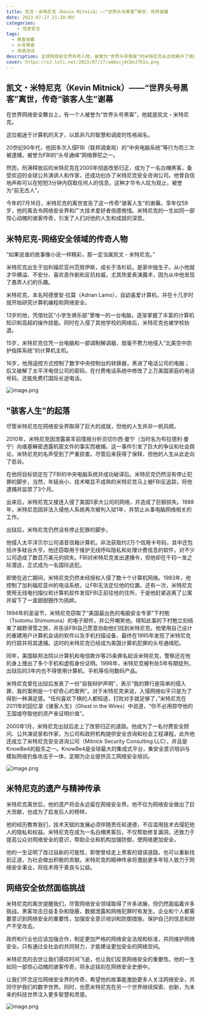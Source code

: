 ```yaml
---
title: 凯文・米特尼克（Kevin Mitnick）——“世界头号黑客”离世，传奇谢幕
date: 2023-07-27 21:20:00）
categories:
    - 信息安全
tags:
  - 黑客谢幕
  - 头号黑客
  - 渗透测试
description: 全球网络安全界传奇人物，被誉为"世界头号黑客"的米特尼克永远地离开了我们。他的离世引发了广泛的哀悼和反思，标志着一个骇客时代的终结。让我们一同回顾这位网络安全领域的巨星的传奇"骇客人生"。
cover: https://s2.loli.net/2023/07/27/aA8zcj6CDmJ7KIu.png
---
```


## 凯文・米特尼克（Kevin Mitnick）——“世界头号黑客”离世，传奇“骇客人生”谢幕

在世界网络安全舞台上，有一个人被誉为“世界头号黑客”，他就是凯文・米特尼克。

这位痴迷于计算机的天才，以其非凡的智慧和调皮的性格闻名。

20世纪90年代，他因多次入侵FBI（联邦调查局）的“中央电脑系统”等行为而三次被逮捕，被誉为FBI的“头号通缉”网络罪犯之一。

然而，刑满释放后的米特尼克在2000年彻底改邪归正，成为了一名白帽黑客，备受欢迎的全球公共演讲人和作家，还成功创办了米特尼克安全咨询公司。他曾自信地声称可以在短短3分钟内窃取任何人的信息，这种才华令人叹为观止，被誉为“前无古人”。

今年的7月16日，米特尼克的离世宣告了这一传奇“骇客人生”的谢幕。享年仅59岁，他的离去令网络安全界和广大技术爱好者倍感惋惜。米特尼克的一生如同一部惊心动魄的骇客传奇，引发了人们对他的人生和成就的深思。

## 米特尼克-网络安全领域的传奇人物

“如果说谁的故事像小说一样精彩，那一定当属凯文・米特尼克。”

米特尼克出生于加利福尼亚州范努伊斯，成长于洛杉矶，是家中独生子。从小他就才华横溢、不安分、喜欢恶作剧和反抗权威，尤其热爱表演魔术，因为从中他发现了愚弄人们的乐趣。

米特尼克，本名阿德里安·拉莫（Adrian Lamo），自幼喜爱计算机，并在十几岁时就开始研究计算机编程和网络安全。

13岁的他，凭借社区“小学生俱乐部”里唯一的一台电脑，逐渐掌握了丰富的计算机知识和高超的操作技能。同时在入侵了其他学校的网络后，米特尼克也被学校劝退。

15岁，米特尼克仅凭一台电脑和一部调制解调器，就毫不费力地侵入“北美空中防护指挥系统”的计算机主机。

16岁，他用遥控方式控制了数字中央控制台的转换器，黑进了电话公司的电脑；后又破解了太平洋电信公司的密码，在付费电话系统中修改了上万美国家庭的电话号码，还能免费打国际长途电话。

![image.png](https://s2.loli.net/2023/07/27/cjkPASluUayN68g.png)

## "骇客人生"的起落

尽管米特尼克在网络安全界取得了巨大的成就，但他的人生并非一帆风顺。

2010年，米特尼克因泄露美军前情报分析员切尔西·曼宁（当时名为布拉德利·曼宁）向维基解密透露机密文件的事实而被捕。这一事件引发了巨大的争议和社会舆论，米特尼克的名声受到了严重损害。尽管后来获得了保释，但他的人生从此走向了低谷。

在他将目标锁定在了FBI的中央电脑系统并成功破译后。米特尼克仍然没有停止犯罪的脚步，当然，年级尚小、技术略显不成熟的米特尼克马上被FBI反追踪，将他逮捕并监禁了3个月。

出来后，米特尼克又接连入侵了美国5家大公司的网络，并造成了巨额损失。1988年，米特尼克因非法入侵他人系统再次被判入狱1年，并禁止从事电脑网络相关的工作。

出狱后，米特尼克仍然没有停止犯罪的脚步。

他侵入太平洋贝尔公司语音信箱计算机，非法获取约2万个信用卡号码，其中还包括许多硅谷大亨。他还窃取用于维护无线呼叫隐私和处理计费信息的软件，对不少公司造成了数百万美元的损失。FBI对米特尼克发出逮捕令，但他却在千钧一发之际潜逃，正式成为一名国际逃犯。

即使在逃亡期间，米特尼克仍然未经授权入侵了数十个计算机网络。1993年，他控制了加利福尼亚州的电话系统，让FBI无法定位他的位置。还有一次，米特尼克使用无线电扫描仪和计算机软件发现FBI正前往他的住所，于是他赶紧逃离了公寓并留下了一盒甜甜圈作为挑衅。

1994年的圣诞节，米特尼克窃取了“美国最出色的电脑安全专家”下村勉（Tsutomu Shimomura）的电子邮件，并公开嘲笑他。得知此事的下村勉立刻结束了越野滑雪之旅，并告诉FBI自己愿意协助他们找到米特尼克。他使用自己设计的重建用户计算机会话的软件以及手机扫描设备，最终在1995年发现了米特尼克的行踪并将其逮捕。这时的米特尼克已经成为美国计算机犯罪的头号通缉犯。

同年，美国联邦法院以计算机和电信欺诈等25条罪名起诉米特尼克，警察还在他的身上搜出了多个手机和虚假身份证明。1998年，米特尼克被判处5年有期徒刑，出狱后的3年内也不得使用计算机、手机等任何数码产品。

米特尼克曾在出狱后发表了一份“自我辩护声明”，表示“我的罪行是简单的侵入罪，我的案例是一个好奇心的案例”。对于米特尼克来说，入侵网络似乎只是为了得到一种满足感。“任何喜欢下棋的人都知道，打败对手就足够了，”米特尼克在2011年的回忆录《骇客人生》（Ghost in the Wires）中说道，“你不必用掠夺他的王国或夺取他的资产来证明价值”。

2000年1月，米特尼克出狱后走上了改邪归正的道路。他成为了一名付费安全顾问、公共演说家和作家，为公司和政府机构提供安全咨询和社会工程课程。此外他还成立了米特尼克安全咨询公司（Mitnick Security Consulting LLC），并且是KnowBe4的股东之一。KnowBe4是全球最大的集成式平台，集安全意识培训与模拟网络钓鱼攻击于一体，定期为企业提供员工网络安全培训。

![image.png](https://s2.loli.net/2023/07/27/gI5xVnc39YjEbAs.png)

## 米特尼克的遗产与精神传承

米特尼克离世后，他的遗产将会永远留在网络安全界。他不仅为网络安全做出了巨大贡献，也成为了启发后人的榜样。

他的经历教育我们，技术天赋的发展必须伴随责任和道德，不应滥用技术去侵犯他人的隐私和权益。米特尼克在成为一名白帽黑客后，不仅帮助修复漏洞，还致力于提高公众对网络安全的意识，帮助企业和机构加强防御，使网络更加安全。

他的一生证明了改过自新的可能性，即使曾经走上黑客的错误道路，也可以重新找到正道，为社会做出积极的贡献。米特尼克的精神传承将激励更多年轻人致力于网络安全事业，将技术用于善良与公益。


## 网络安全依然面临挑战

米特尼克的离世提醒我们，尽管网络安全领域取得了许多进展，但仍然面临着许多挑战。黑客攻击日益复杂和隐蔽，数据泄露和网络犯罪时有发生。企业和个人都需要意识到网络安全的重要性，加强安全意识培训和防御措施，保护自己的信息和财产不受攻击。

政府和行业也应该加强合作，制定更加严格的网络安全法规和标准，共同维护网络安全。只有通过全社会的共同努力，才能建设更加安全的网络空间。

米特尼克的去世让我们感叹时间飞逝，也让我们反思网络安全的重要性。他的一生如同一部惊心动魄的骇客传奇，将永远铭刻在网络安全史册中。

让我们怀念这位网络安全界的传奇，希望他的故事能激励更多人关注网络安全，共同守护我们的数字世界。同时，也愿米特尼克在另一个世界继续探索、创新，为未来的科技世界注入更多智慧和灵感。

![image.png](https://s2.loli.net/2023/07/27/4LTWQ5bkaVzl6gr.png)
